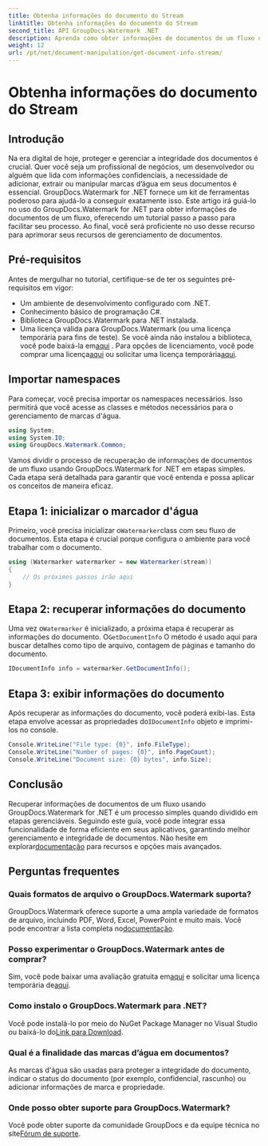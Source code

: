 ```yaml
---
title: Obtenha informações do documento do Stream
linktitle: Obtenha informações do documento do Stream
second_title: API GroupDocs.Watermark .NET
description: Aprenda como obter informações de documentos de um fluxo usando GroupDocs.Watermark for .NET com este guia passo a passo. Seus recursos de gerenciamento de documentos sem esforço.
weight: 12
url: /pt/net/document-manipulation/get-document-info-stream/
---
```


# Obtenha informações do documento do Stream

## Introdução
Na era digital de hoje, proteger e gerenciar a integridade dos documentos é crucial. Quer você seja um profissional de negócios, um desenvolvedor ou alguém que lida com informações confidenciais, a necessidade de adicionar, extrair ou manipular marcas d’água em seus documentos é essencial. GroupDocs.Watermark for .NET fornece um kit de ferramentas poderoso para ajudá-lo a conseguir exatamente isso. Este artigo irá guiá-lo no uso do GroupDocs.Watermark for .NET para obter informações de documentos de um fluxo, oferecendo um tutorial passo a passo para facilitar seu processo. Ao final, você será proficiente no uso desse recurso para aprimorar seus recursos de gerenciamento de documentos.
## Pré-requisitos
Antes de mergulhar no tutorial, certifique-se de ter os seguintes pré-requisitos em vigor:
- Um ambiente de desenvolvimento configurado com .NET.
- Conhecimento básico de programação C#.
- Biblioteca GroupDocs.Watermark para .NET instalada.
- Uma licença válida para GroupDocs.Watermark (ou uma licença temporária para fins de teste).
 Se você ainda não instalou a biblioteca, você pode baixá-la em[aqui](https://releases.groupdocs.com/Watermark/net/) . Para opções de licenciamento, você pode comprar uma licença[aqui](https://purchase.groupdocs.com/buy) ou solicitar uma licença temporária[aqui](https://purchase.groupdocs.com/temporary-license/).
## Importar namespaces
Para começar, você precisa importar os namespaces necessários. Isso permitirá que você acesse as classes e métodos necessários para o gerenciamento de marcas d'água.
```csharp
using System;
using System.IO;
using GroupDocs.Watermark.Common;
```
Vamos dividir o processo de recuperação de informações de documentos de um fluxo usando GroupDocs.Watermark for .NET em etapas simples. Cada etapa será detalhada para garantir que você entenda e possa aplicar os conceitos de maneira eficaz.
## Etapa 1: inicializar o marcador d'água
 Primeiro, você precisa inicializar o`Watermarker`class com seu fluxo de documentos. Esta etapa é crucial porque configura o ambiente para você trabalhar com o documento.
```csharp
using (Watermarker watermarker = new Watermarker(stream))
{
    // Os próximos passos irão aqui
}
```
## Etapa 2: recuperar informações do documento
 Uma vez o`Watermarker` é inicializado, a próxima etapa é recuperar as informações do documento. O`GetDocumentInfo` O método é usado aqui para buscar detalhes como tipo de arquivo, contagem de páginas e tamanho do documento.
```csharp
IDocumentInfo info = watermarker.GetDocumentInfo();
```
## Etapa 3: exibir informações do documento
 Após recuperar as informações do documento, você poderá exibi-las. Esta etapa envolve acessar as propriedades do`IDocumentInfo` objeto e imprimi-los no console.
```csharp
Console.WriteLine("File type: {0}", info.FileType);
Console.WriteLine("Number of pages: {0}", info.PageCount);
Console.WriteLine("Document size: {0} bytes", info.Size);
```

## Conclusão
 Recuperar informações de documentos de um fluxo usando GroupDocs.Watermark for .NET é um processo simples quando dividido em etapas gerenciáveis. Seguindo este guia, você pode integrar essa funcionalidade de forma eficiente em seus aplicativos, garantindo melhor gerenciamento e integridade de documentos. Não hesite em explorar[documentação](https://tutorials.groupdocs.com/Watermark/net/) para recursos e opções mais avançados.
## Perguntas frequentes
### Quais formatos de arquivo o GroupDocs.Watermark suporta?
 GroupDocs.Watermark oferece suporte a uma ampla variedade de formatos de arquivo, incluindo PDF, Word, Excel, PowerPoint e muito mais. Você pode encontrar a lista completa no[documentação](https://tutorials.groupdocs.com/Watermark/net/).
### Posso experimentar o GroupDocs.Watermark antes de comprar?
 Sim, você pode baixar uma avaliação gratuita em[aqui](https://releases.groupdocs.com/) e solicitar uma licença temporária de[aqui](https://purchase.groupdocs.com/temporary-license/).
### Como instalo o GroupDocs.Watermark para .NET?
 Você pode instalá-lo por meio do NuGet Package Manager no Visual Studio ou baixá-lo do[Link para Download](https://releases.groupdocs.com/Watermark/net/).
### Qual é a finalidade das marcas d’água em documentos?
As marcas d'água são usadas para proteger a integridade do documento, indicar o status do documento (por exemplo, confidencial, rascunho) ou adicionar informações de marca e propriedade.
### Onde posso obter suporte para GroupDocs.Watermark?
 Você pode obter suporte da comunidade GroupDocs e da equipe técnica no site[Fórum de suporte](https://forum.groupdocs.com/c/watermark/19).